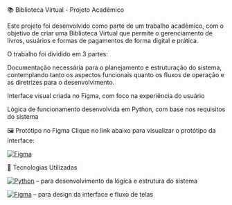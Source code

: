📚 Biblioteca Virtual - Projeto Acadêmico


Este projeto foi desenvolvido como parte de um trabalho acadêmico, com o objetivo de criar uma Biblioteca Virtual que permite o gerenciamento de livros, usuários e formas de pagamentos de forma digital e prática.

O trabalho foi dividido em 3 partes:

Documentação necessária para o planejamento e estruturação do sistema, contemplando tanto os aspectos funcionais quanto os fluxos de operação e as diretrizes para o desenvolvimento.

Interface visual criada no Figma, com foco na experiência do usuário

Lógica de funcionamento desenvolvida em Python, com base nos requisitos do sistema

🖼️ Protótipo no Figma
Clique no link abaixo para visualizar o protótipo da interface:


[![Figma](https://img.shields.io/badge/Design-Figma-blue?logo=figma)](https://www.figma.com/proto/uMPkpyq5sWXAsi315S8mCc/biblioteca-virtual?node-id=4-189&p=f&t=PZWwXoeiX1DgB3MF-1&scaling=contain&content-scaling=fixed&page-id=0%3A1&starting-point-node-id=24%3A574&show-proto-sidebar=1)



🧠 Tecnologias Utilizadas

[![Python](https://img.shields.io/badge/Code-Python-blue?logo=python)](https://www.python.org/) – para desenvolvimento da lógica e estrutura do sistema

[![Figma](https://img.shields.io/badge/Design-Figma-blue?logo=figma)](https://www.figma.com/proto/uMPkpyq5sWXAsi315S8mCc/biblioteca-virtual?node-id=24-574&p=f&t=PZWwXoeiX1DgB3MF-1&scaling=contain&content-scaling=fixed&page-id=0%3A1&starting-point-node-id=24%3A574&show-proto-sidebar=1) – para design da interface e fluxo de telas
